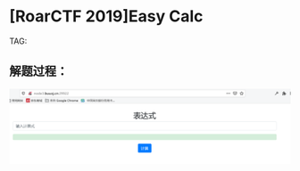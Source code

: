 # [RoarCTF 2019]Easy Calc  
TAG:
## 解题过程：  
![20210108115046](https://raw.githubusercontent.com/mrzhang76/MdPicture/master/20210108115046.png)  